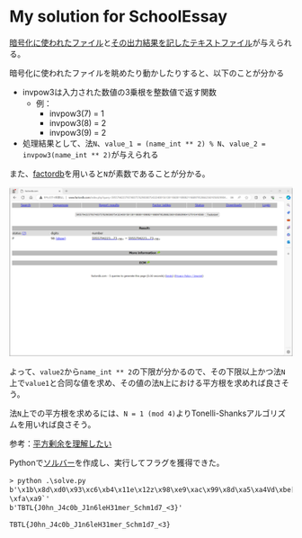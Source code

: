 # My solution for SchoolEssay

[暗号化に使われたファイル](../given_files/chall.py)と[その出力結果を記したテキストファイル](../given_files/description.txt)が与えられる。

暗号化に使われたファイルを眺めたり動かしたりすると、以下のことが分かる
- invpow3は入力された数値の3乗根を整数値で返す関数
    - 例：
        - invpow3(7) = 1
        - invpow3(8) = 2
        - invpow3(9) = 2
- 処理結果として、法`N`、`value_1 = (name_int ** 2) % N`、`value_2 = invpow3(name_int ** 2)`が与えられる

また、[factordb](http://www.factordb.com/)を用いると`N`が素数であることが分かる。

![](../assets/factordb.png)

よって、`value2`から`name_int ** 2`の下限が分かるので、その下限以上かつ法`N`上で`value1`と合同な値を求め、その値の法`N`上における平方根を求めれば良さそう。

法`N`上での平方根を求めるには、`N = 1 (mod 4)`よりTonelli-Shanksアルゴリズムを用いれば良さそう。

参考：[平方剰余を理解したい](https://zenn.dev/mahiro33/articles/6d30aeafe16c70)

Pythonで[ソルバー](./solve.c)を作成し、実行してフラグを獲得できた。

```
> python .\solve.py
b'\x1b\x8d\xd0\x93\xc6\xb4\x11e\x12z\x98\xe9\xac\x99\x8d\xa5\xa4Vd\xbe[\xbe\xb9\xc2\xd2[\xdaN\x95l\xbc\xeffh\xdd\x1f\xbb-\xfa\xa9`'
b'TBTL{J0hn_J4c0b_J1n6leH31mer_Schm1d7_<3}'
```

```
TBTL{J0hn_J4c0b_J1n6leH31mer_Schm1d7_<3}
```

